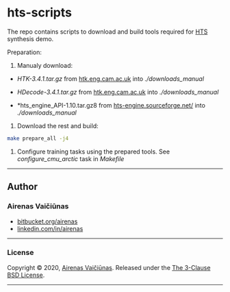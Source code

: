# hts-scripts

The repo contains scripts to download and build tools required for [HTS](http://hts.sp.nitech.ac.jp/) synthesis demo.

Preparation:

1. Manualy download:

- *HTK-3.4.1.tar.gz* from [htk.eng.cam.ac.uk](http://htk.eng.cam.ac.uk/download.shtml) into *./downloads_manual*

- *HDecode-3.4.1.tar.gz* from [htk.eng.cam.ac.uk](http://htk.eng.cam.ac.uk/download.shtml) into *./downloads_manual*

- *hts_engine_API-1.10.tar.gz8 from [hts-engine.sourceforge.net/](http://hts-engine.sourceforge.net) into *./downloads_manual*

1. Download the rest and build: 

```bash
make prepare_all -j4
```

1. Configure training tasks using the prepared tools. See *configure_cmu_arctic* task in *Makefile*

---

## Author

### Airenas Vaičiūnas

* [bitbucket.org/airenas](https://bitbucket.org/airenas)
* [linkedin.com/in/airenas](https://www.linkedin.com/in/airenas/)

---

### License

Copyright © 2020, [Airenas Vaičiūnas](https://github.com/airenas).
Released under the [The 3-Clause BSD License](LICENSE).

---
